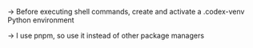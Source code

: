 -> Before executing shell commands, create and activate a .codex-venv Python environment

-> I use pnpm, so use it instead of other package managers
